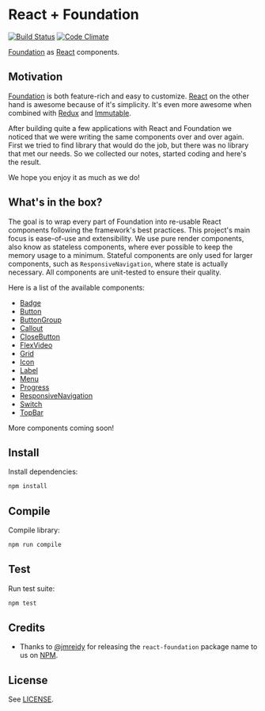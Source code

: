 # React + Foundation

[![Build Status](https://travis-ci.org/nordsoftware/react-foundation.svg?branch=develop)](https://travis-ci.org/nordsoftware/react-foundation)
[![Code Climate](https://codeclimate.com/github/nordsoftware/react-foundation/badges/gpa.svg)](https://codeclimate.com/github/nordsoftware/react-foundation)

[Foundation](http://foundation.zurb.com/sites/docs/) as [React](https://facebook.github.io/react/) components.

## Motivation

[Foundation](http://foundation.zurb.com) is both feature-rich and easy to customize. 
[React](https://facebook.github.io/react/) on the other hand is awesome because of it's simplicity.
It's even more awesome when combined with
[Redux](http://redux.js.org/) and [Immutable](https://facebook.github.io/immutable-js/).

After building quite a few applications with React and Foundation we noticed that we were writing the
same components over and over again. First we tried to find library that would do the job, 
but there was no library that met our needs. So we collected our notes, started coding and here's the result. 

We hope you enjoy it as much as we do!

## What's in the box?

The goal is to wrap every part of Foundation into re-usable React components following the framework's
best practices. This project's main focus is ease-of-use and extensibility. We use pure render components, 
also know as stateless components, where ever possible to keep the memory usage to a minimum. Stateful
components are only used for larger components, such as `ResponsiveNavigation`, where state is actually necessary.
All components are unit-tested to ensure their quality.

Here is a list of the available components:

- [Badge](src/components/badge.js)
- [Button](src/components/button.js)
- [ButtonGroup](src/components/button-group.js)
- [Callout](src/components/callout.js)
- [CloseButton](src/components/close-button.js)
- [FlexVideo](src/components/flex-video.js)
- [Grid](src/components/grid.js)
- [Icon](src/components/icon.js)
- [Label](src/components/label.js)
- [Menu](src/components/menu.js)
- [Progress](src/components/progress-bar.js)
- [ResponsiveNavigation](src/components/responsive.js)
- [Switch](src/components/switch.js)
- [TopBar](src/components/top-bar.js)

More components coming soon!

## Install

Install dependencies:

```bash
npm install
```

## Compile

Compile library:

```bash
npm run compile
```

## Test

Run test suite:

```bash
npm test
```

## Credits

- Thanks to [@jmreidy](https://github.com/jmreidy) for releasing the `react-foundation` package name to us on [NPM](https://www.npmjs.com/).

## License

See [LICENSE](LICENSE).
